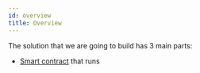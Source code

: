 ```yaml
---
id: overview
title: Overview
---
```


The solution that we are going to build has 3 main parts: 

* [Smart contract](../../../../knowledge/smart_contract/smart-contract) that runs 